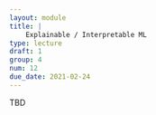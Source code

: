 ```yaml
---
layout: module
title: |
    Explainable / Interpretable ML
type: lecture
draft: 1
group: 4
num: 12
due_date: 2021-02-24
---
```


TBD